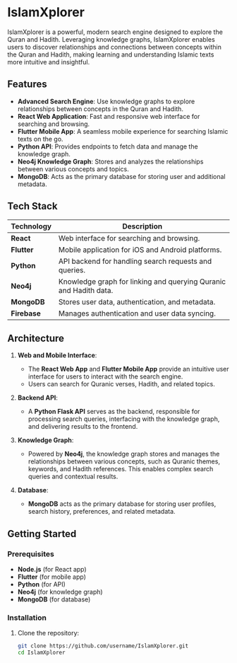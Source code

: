 # IslamXplorer

IslamXplorer is a powerful, modern search engine designed to explore the Quran and Hadith. Leveraging knowledge graphs, IslamXplorer enables users to discover relationships and connections between concepts within the Quran and Hadith, making learning and understanding Islamic texts more intuitive and insightful.

## Features

- **Advanced Search Engine**: Use knowledge graphs to explore relationships between concepts in the Quran and Hadith.
- **React Web Application**: Fast and responsive web interface for searching and browsing.
- **Flutter Mobile App**: A seamless mobile experience for searching Islamic texts on the go.
- **Python API**: Provides endpoints to fetch data and manage the knowledge graph.
- **Neo4j Knowledge Graph**: Stores and analyzes the relationships between various concepts and topics.
- **MongoDB**: Acts as the primary database for storing user and additional metadata.

## Tech Stack

| Technology       | Description                                            |
|------------------|--------------------------------------------------------|
| **React**        | Web interface for searching and browsing.              |
| **Flutter**      | Mobile application for iOS and Android platforms.      |
| **Python**       | API backend for handling search requests and queries.  |
| **Neo4j**        | Knowledge graph for linking and querying Quranic and Hadith data. |
| **MongoDB**      | Stores user data, authentication, and metadata.        |
| **Firebase**     | Manages authentication and user data syncing.          |

## Architecture

1. **Web and Mobile Interface**:
   - The **React Web App** and **Flutter Mobile App** provide an intuitive user interface for users to interact with the search engine.
   - Users can search for Quranic verses, Hadith, and related topics.

2. **Backend API**:
   - A **Python Flask API** serves as the backend, responsible for processing search queries, interfacing with the knowledge graph, and delivering results to the frontend.

3. **Knowledge Graph**:
   - Powered by **Neo4j**, the knowledge graph stores and manages the relationships between various concepts, such as Quranic themes, keywords, and Hadith references. This enables complex search queries and contextual results.

4. **Database**:
   - **MongoDB** acts as the primary database for storing user profiles, search history, preferences, and related metadata.

## Getting Started

### Prerequisites

- **Node.js** (for React app)
- **Flutter** (for mobile app)
- **Python** (for API)
- **Neo4j** (for knowledge graph)
- **MongoDB** (for database)

### Installation

1. Clone the repository:
   ```bash
   git clone https://github.com/username/IslamXplorer.git
   cd IslamXplorer
